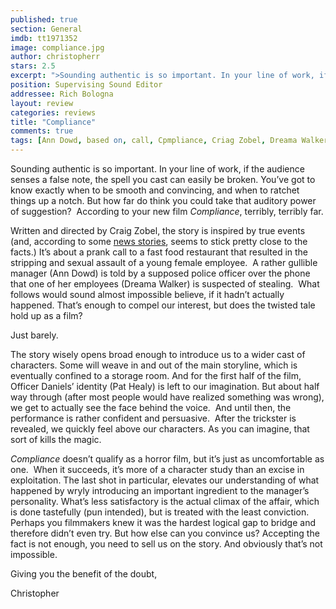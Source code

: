 ```yaml
---
published: true
section: General
imdb: tt1971352
image: compliance.jpg
author: christopherr 
stars: 2.5
excerpt: ">Sounding authentic is so important. In your line of work, if the audience senses a false note, the spell you cast can easily be broken. You&rsquo;ve got to know exactly when to be smooth and convincing, and when to ratchet things up a notch. But how far do think you could take that auditory power of suggestion?&nbsp; According to your new film <em>Compliance</em>, terribly, terribly far."
position: Supervising Sound Editor
addressee: Rich Bologna
layout: review
categories: reviews
title: "Compliance"
comments: true
tags: [Ann Dowd, based on, call, Cpmpliance, Criag Zobel, Dreama Walker, inspired by, Letters, phone, prank, sexual assualt, true story]
---
```

<p>Sounding authentic is so important. In your line of work, if the audience senses a false note, the spell you cast can easily be broken. You&rsquo;ve got to know exactly when to be smooth and convincing, and when to ratchet things up a notch. But how far do think you could take that auditory power of suggestion?&nbsp; According to your new film <em>Compliance</em>, terribly, terribly far.</p>
<p>Written and directed by Craig Zobel, the story is inspired by true events (and, according to some <a href="http://www.courier-journal.com/article/20051009/NEWS01/510090392/A-hoax-most-cruel-Caller-coaxed-McDonald-s-managers-into-strip-searching-worker">news stories</a>, seems to stick pretty close to the facts.) It&rsquo;s about a prank call to a fast food restaurant that resulted in the stripping and sexual assault of a young female employee.&nbsp; A rather gullible manager (Ann Dowd) is told by a supposed police officer over the phone that one of her employees (Dreama Walker) is suspected of stealing.&nbsp; What follows would sound almost impossible believe, if it hadn&rsquo;t actually happened. That&rsquo;s enough to compel our interest, but does the twisted tale hold up as a film?</p>
<p>Just barely.&nbsp;</p>
<p>The story wisely opens broad enough to introduce us to a wider cast of characters. Some will weave in and out of the main storyline, which is eventually confined to a storage room. And for the first half of the film, Officer Daniels&rsquo; identity (Pat Healy) is left to our imagination. But about half way through (after most people would have realized something was wrong), we get to actually see the face behind the voice.&nbsp; And until then, the performance is rather confident and persuasive.&nbsp; After the trickster is revealed, we quickly feel above our characters. As you can imagine, that sort of kills the magic.</p>
<p><em>Compliance</em> doesn&rsquo;t qualify as a horror film, but it&rsquo;s just as uncomfortable as one.&nbsp; When it succeeds, it&rsquo;s more of a character study than an excise in exploitation. The last shot in particular, elevates our understanding of what happened by wryly introducing an important ingredient to the manager&rsquo;s personality. What&rsquo;s less satisfactory is the actual climax of the affair, which is done tastefully (pun intended), but is treated with the least conviction. Perhaps you filmmakers knew it was the hardest logical gap to bridge and therefore didn&rsquo;t even try. But how else can you convince us? Accepting the fact is not enough, you need to sell us on the story. And obviously that&rsquo;s not impossible.</p>
<p>Giving you the benefit of the doubt,&nbsp;</p>
<p>Christopher</p>
